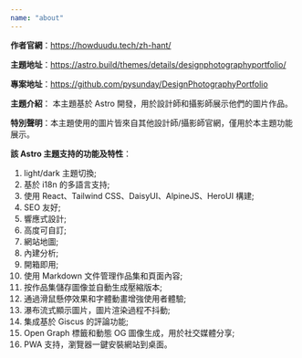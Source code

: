 ```yaml
---
name: "about"
---
```

**作者官網**：https://howduudu.tech/zh-hant/

**主題地址**：https://astro.build/themes/details/designphotographyportfolio/

**專案地址**：https://github.com/pysunday/DesignPhotographyPortfolio

**主題介紹**： 本主題基於 Astro 開發，用於設計師和攝影師展示他們的圖片作品。

**特別聲明**：本主題使用的圖片皆來自其他設計師/攝影師官網，僅用於本主題功能展示。

**該 Astro 主題支持的功能及特性**：

1. light/dark 主題切換;
2. 基於 i18n 的多語言支持;
3. 使用 React、Tailwind CSS、DaisyUI、AlpineJS、HeroUI 構建;
4. SEO 友好;
5. 響應式設計;
6. 高度可自訂;
7. 網站地圖;
8. 內建分析;
9. 開箱即用;
10. 使用 Markdown 文件管理作品集和頁面內容;
11. 按作品集儲存圖像並自動生成壓縮版本;
12. 通過滑鼠懸停效果和字體動畫增強使用者體驗;
13. 瀑布流式顯示圖片，圖片渲染過程不抖動;
14. 集成基於 Giscus 的評論功能;
15. Open Graph 標籤和動態 OG 圖像生成，用於社交媒體分享;
16. PWA 支持，瀏覽器一鍵安裝網站到桌面。
